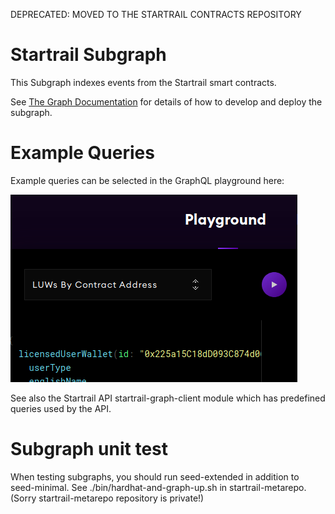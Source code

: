 DEPRECATED: MOVED TO THE STARTRAIL CONTRACTS REPOSITORY

# Startrail Subgraph

This Subgraph indexes events from the Startrail smart contracts.

See [The Graph Documentation](https://thegraph.com/docs/quick-start) for details of how to develop and deploy the subgraph.

# Example Queries

Example queries can be selected in the GraphQL playground here:

![Subgraph examples dropdown](./subgraph.png)

See also the Startrail API startrail-graph-client module which has predefined queries used by the API.

# Subgraph unit test

When testing subgraphs, you should run seed-extended in addition to seed-minimal. See ./bin/hardhat-and-graph-up.sh in startrail-metarepo.  
(Sorry startrail-metarepo repository is private!)
